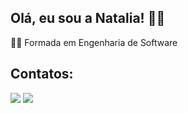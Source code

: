 ## Olá, eu sou a Natalia! 🙋‍♀️


<p> 👩‍🎓 Formada em Engenharia de Software</p>


## Contatos:
<div>
<a href="https://www.linkedin.com/in/natalia-graciano-219b7683" target="_blank"><img src="https://img.shields.io/badge/-LinkedIn-%230077B5?style=for-the-badge&logo=linkedin&logoColor=white" target="_blank"></a>
<a href = "mailto:nataliavgraciano@gmail.com"><img src="https://img.shields.io/badge/-Gmail-D14536?style=for-the-badge&logo=gmail&logoColor=white" target="_blank"></a>
</div>
